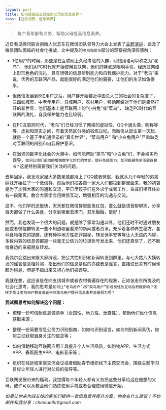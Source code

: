 ```yaml
---
layout: post
title: 如何提高四五线城市父母的信息素养？
tags: [社会视野，信息素养]
---
```


>每个青年都有义务，帮助父母提高信息素养。


近日看见腾讯联合创始人张志东在微信团队领导力大会上发表了[主题演讲](http://mt.sohu.com/20161106/n472445521.shtml)，谈及了微信团队面临的社会化挑战，文中提及的`老鸟和菜鸟`部分的观察视角深有感触：

* 1亿用户的时候，那些是在互联网上久经考验的人群，网络用语可以称之为“老鸟”， 他们从PC时代就开始使用互联网，他们的特点是眼明手快，经历过网络上形形色色的洗礼，具有很强的信息辨别能力和自我保护能力。对于“老鸟”来说，优秀的互联网产品，就能很好的满足他们的需要，让他们的生活如鱼得水。

* 但微信发展到6亿用户之后，用户群开始接近中国总人口的社会的复杂度了，三四线城市、中老年用户、县城用户、农村用户，移动网络对于他们是骤然打开的新世界，他们基本上是互联网上的“小白兔”或“菜鸟”， 缺乏PC时代的互联网的洗礼，自我保护能力也比较弱。

* 在PC互联网时代，“老鸟”们已经习惯了网络的虚拟性，QQ卡通头像，昵称等等，虚拟和现实之间，有着天然区分感的锻炼过程。而微信从诞生第一天起，就是一个基于手机通信录的“真实世界”，“菜鸟用户” 和“小白兔用户”严重缺乏对互联网的辨别和自我保护意识。

* 在汹涌的数字化社会的大潮中，如何能帮助“菜鸟”和“小白兔”们，不会被劣币误导，`如何让他们正向的增强数字化时代的常识，提升免疫能力，如何能避免劣币驱逐良币？`这是特别需要我们关注的问题。


去年回家，我发现家里大多数亲戚都用上了QQ或者微信，我就从几个年轻的弟弟妹妹开始拉了一个微信群，然后他们把各自一家大人们都拉到群里面来，我的初衷是为了加强大家的沟通和交流，平日里孩子们在外求学或者工作，亲戚们相互住处有一段距离，教会大家学会用微信互动，增强相互的沟通与交流。

这不，他们学的还挺快，天天都在微信群里面发红包，要么就是语音聊聊天，分享每天都做了什么美食，分享到哪里去串门，其乐融融，挺好！

然而，我也发现一个很大的问题，就是除了家常沟通以外，他们还时不时通过朋友圈或者微信群转发一些不知道哪里看来的新闻或者资讯，充斥着各种养生秘方，各种食物相克的提醒，还有种种地方性犯罪揭秘，转发保平安等等让人无语的内容，多数内容的信息源都是一些毫无公信力的垃圾账号发出来，他们还真信了，还不断给身边的亲戚朋友转发。

我偶尔会跳出来跟大家辟谣，把公共性知识和新闻转发到群里，与七大姑八大姨转发的谣言信息相对照，指出他们的信息是假的亦或者是谣言，直接说长辈有时候也颇为尴尬，但是不指出来又担心他们被误导。

我就在想，这应该是在四五线城市或者农村普遍存在的现象，正如张志东所提及的社会化思考，我的思考是`如何让“老鸟用户”VS“菜鸟用户”形成良性的互动及积极影响？怎样才能让老鸟用户教会或者带领菜鸟用户提升信息素养及鉴别力呢？`


**我试图思考如何解决这个问题：**

* 梳理一份可信耐信息源清单（全国性、地方性、垂直性），帮助他们优化信息获取来源；

* 整理一份简要信息公信力识别指南，如如何识别谣言，如何判别新闻真伪，如何主动获取自身关注的信息等；

* 如何借助移动互联网应用工具提升个人生活品质，如购物APP、生活方式APP、春雨医生APP、电影音乐等；

* 组织在线远程家庭交流会议或者借助春节组织线下主题交流会，围绕主题学习目标让年轻人进行对父母的指导等。

互联网发展带来的福利，我觉得每个年轻人都有义务把这些分享给远在他想的父母，或许可以从教会他们熟练使用手机或者合理使用微信开始。

*如果让你来为四五线的家长们提供一套信息素养提升方案，你会有什么建议？不妨邮件和我分享：chenluaihr#gmail.com*


